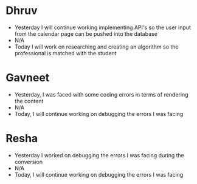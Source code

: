 # Dhruv

- Yesterday I will continue working implementing API's so the user input from the calendar page can be pushed into the database
- N/A
- Today I will work on researching and creating an algorithm so the professional is matched with the student

# Gavneet

- Yesterday, I was faced with some coding errors in terms of rendering the content
- N/A
- Today, I will continue working on debugging the errors I was facing

# Resha

- Yesterday I worked on debugging the errors I was facing during the conversion
- N/A
- Today, I will continue working on debugging the errors I was facing

